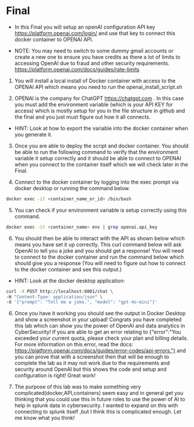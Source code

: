 #  Final

- In this Final you will setup an openAI configuration API key https://platform.openai.com/login/ and use that key to connect this docker container to OPENAI API. 

- NOTE: You may need to switch to some dummy gmail accounts or create a new one to ensure you have credits as there a lot of limits to accessing OpenAI due to fraud and other security requirements. https://platform.openai.com/docs/guides/rate-limits

1. You will install a local install of Docker container with access to the OPENAI API which means you need to run the openai_install_script.sh

2. OPENAI is the company for ChatGPT https://chatgpt.com . In this case you must add the environment variable (which is your API KEY for access) which is mostly setup for you in the file structure in github and the final and you just must figure out how it all connects. 

- HINT: Look at how to export the variable into the docker container when you generate it.

3. Once you are able to deploy the script and docker container. You should be able to run the following command to verify that the environment variable it setup correctly and it should be able to connect to OPENAI when you connect to the container itself which we will check later in the Final.

4. Connect to the docker container by logging into the exec prompt via docker desktop or running the command below.

```bash
docker exec -it <container_name_or_id> /bin/bash
```

5. You can check if your environment variable is setup correctly using this command.

```bash
docker exec -it <container_name> env | grep openai.api_key
```

6. You should then be able to interact with the API as shown below which means you have set it up correctly.  This curl command below will ask OpenAI to tell you a joke and you should get a response! You will need to connect to the docker container and run the command below which should give you a response (You will need to figure out how to connect to the docker container and see this output.) 

- HINT: Look at the docker desktop application:

```bash
curl -X POST http://localhost:8001/chat \
-H "Content-Type: application/json" \
-d '{"prompt": "Tell me a joke.", "model": "gpt-4o-mini"}'
```


6. Once you have it working you should see the output in Docker Desktop and show a screenshot in your upload! Congrats you have completed this lab which can show you the power of OpenAI and data analytics in CyberSecurity! If you are able to get an error relating to {"error":"You exceeded your current quota, please check your plan and billing details. For more information on this error, read the docs: https://platform.openai.com/docs/guides/error-codes/api-errors."} and you can prove that with a screenshot then that will be enough to complete the lab as it may not work due to the requirements and security around OpenAI but this shows the code and setup and configuration is right! Great work!

7. The purpose of this lab was to make something very complicated(docker,API,containers) seem easy and in general get you thinking that you could use this in future roles to use the power of AI to help in splunk data in cybersecurity. I wanted to expand on this with connecting to splunk itself ,but I think this is complicated enough. Let me know what you think!
